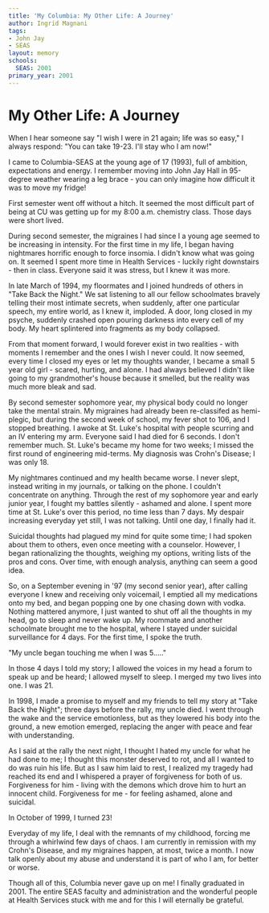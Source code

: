 ```yaml
---
title: 'My Columbia: My Other Life: A Journey'
author: Ingrid Magnani
tags:
- John Jay
- SEAS
layout: memory
schools:
  SEAS: 2001
primary_year: 2001
---
```

# My Other Life: A Journey

When I hear someone say "I wish I were in 21 again; life was so easy," I always respond: "You can take 19-23. I'll stay who I am now!"

I came to Columbia-SEAS at the young age of 17 (1993), full of ambition, expectations and energy. I remember moving  into John Jay Hall in 95-degree weather wearing a leg brace - you can only imagine how difficult it was to move my fridge!

First semester went off without a hitch.  It seemed the most difficult part of being at CU was getting up for my 8:00 a.m. chemistry class.  Those days were short lived.

During second semester, the migraines I had since I a young age seemed to be increasing in intensity.  For the first time in my life, I began having nightmares horrific enough to force insomia.  I didn't know what was going on.  It seemed I spent more time in Health Services - luckily right downstairs - then in class. Everyone said it was stress, but I knew it was more.

In late March of 1994, my floormates and I joined hundreds of others in "Take Back the Night."  We sat listening to all our fellow schoolmates bravely telling their most intimate secrets, when suddenly, after one particular speech, my entire world, as I knew it, imploded.  A door, long closed in my psyche, suddenly crashed open pouring darkness into every cell of my body. My heart splintered into fragments as my body collapsed.

From that moment forward, I would forever exist in two realities - with moments I remember and the ones I wish I never could.  It now seemed, every time I closed my eyes or let my thoughts wander, I became a small 5 year old girl - scared, hurting, and alone.  I had always believed I didn't like going to my grandmother's house because it smelled, but the reality was much more bleak and sad.

By second semester sophomore year, my physical body could no longer take the mental strain.  My migraines had already been re-classifed as hemi-plegic, but during the second week of school, my fever shot to 106, and I stopped breathing.  I awoke at St. Luke's hospital with people scurring and an IV entering my arm.  Everyone said I had died for 6 seconds. I don't remember much.  St. Luke's became my home for two weeks; I missed the first round of engineering mid-terms. My diagnosis was Crohn's Disease; I was only 18.

My nightmares continued and my health became worse.  I never slept, instead writing in my journals, or talking on the phone.  I couldn't concentrate on anything. Through the rest of my sophomore year and early junior year, I fought my battles silently - ashamed and alone.  I spent more time at St. Luke's over this period, no time less than 7 days. My despair increasing everyday yet still, I was not talking.  Until one day, I finally had it.

Suicidal thoughts had plagued my mind for quite some time; I had spoken about them to others, even once meeting with a counselor.  However, I began rationalizing the thoughts, weighing my options, writing lists of the pros and cons.  Over time, with enough analysis, anything can seem a good idea.

So, on a September evening in '97 (my second senior year), after calling everyone I knew and receiving only voicemail, I emptied all my medications onto my bed, and began popping one by one chasing down with vodka.  Nothing mattered anymore, I just wanted to shut off all the thoughts in my head, go to sleep and never wake up. My roommate and another schoolmate brought me to the hospital, where I stayed under suicidal surveillance for 4 days.  For the first time, I spoke the truth.

"My uncle began touching me when I was 5....."

In those 4 days I told my story; I allowed the voices in my head a forum to speak up and be heard; I allowed myself to sleep.  I merged my two lives into one. I was 21.

In 1998, I made a promise to myself and my friends to tell my story at "Take Back the Night"; three days before the rally, my uncle died. I went through the wake and the service emotionless, but as they lowered his body into the ground, a new emotion emerged, replacing the anger with peace and fear with understanding.

As I said at the rally the next night, I thought I hated my uncle for what he had done to me; I thought this monster deserved to rot, and all I wanted to do was ruin his life.  But as I saw him laid to rest, I realized my tragedy had reached its end and I whispered a prayer of forgiveness for both of us.  Forgiveness for him -  living with the demons which drove him to hurt an innocent child. Forgiveness for me - for feeling ashamed, alone and suicidal.

In October of 1999, I turned 23!

Everyday of my life, I deal with the remnants of my childhood, forcing me through a whirlwind few days of chaos.  I am currently in remission with my Crohn's Disease, and my migraines happen, at most, twice a month. I now talk openly about my abuse and understand it is part of who I am, for better or worse.

Though all of this, Columbia never gave up on me! I finally graduated in 2001.   The entire SEAS faculty and administration and the wonderful people at Health Services stuck with me and for this I will eternally be grateful.
